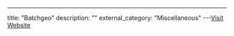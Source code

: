 ---
title: "Batchgeo"
description: ""
external_category: "Miscellaneous"
---[Visit Website](http://batchgeo.com)

